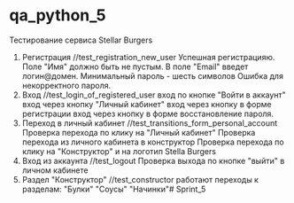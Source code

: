 # qa_python_5
Тестирование сервиса Stellar Burgers 
1. Регистрация //test_registration_new_user
Успешная регистрацияю. Поле "Имя" должно быть не пустым. В поле "Email" введет логин@домен. Минимальный пароль - шесть символов
Ошибка для некорректного пароля.
2. Вход //test_login_of_registered_user
вход по кнопке "Войти в аккаунт"
вход через кнопку "Личный кабинет"
вход через кнопку в форме регистрации
вход через кнопку в форме восстановление пароля.
3. Переход в личный кабинет //test_transitions_form_personal_account
Проверка перехода по клику на "Личный кабинет"
Проверка перехода из личного кабинета в конструктор
Проверка перехода по клику на "Конструктор" и на логотип Stella Burgers
4. Вход из аккаунта //test_logout
Проверка выхода по кнопке "выйти" в личном кабинете
5. Раздел "Конструктор" //test_constructor работают переходы к разделам:
"Булки"
"Соусы"
"Начинки"# Sprint_5
